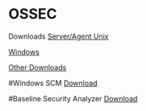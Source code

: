 # OSSEC
Downloads
[Server/Agent Unix](http://bit.ly/1nE3t7R)

[Windows](http://bit.ly/2h5rZzk)

[Other Downloads](http://bit.ly/2gToMQx)

#Windows SCM
[Download](http://bit.ly/2gzIeDS)

#Baseline Security Analyzer
[Download](http://bit.ly/1IJ6bkg)